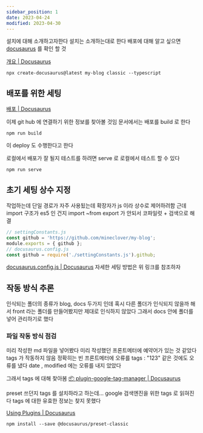 ```yaml
---
sidebar_position: 1
date: 2023-04-24
modified: 2023-04-30
---
```


설치에 대해 소개하고자한다 설치는 소개하는대로 한다
배포에 대해 알고 싶으면 [docusaurus](../docusaurus.md) 를 확인 할 것

[개요 | Docusaurus](https://docusaurus.io/ko/docs)

```
npx create-docusaurus@latest my-blog classic --typescript
```

## 배포를 위한 세팅

[배포 | Docusaurus](https://docusaurus.io/ko/docs/deployment)

이제 git hub 에 연결하기 위한 정보를 찾아볼 것임
문서에서는 배포를 build 로 한다

```
npm run build
```

이 deploy 도 수행한다고 한다

로컬에서 배포가 잘 될지 테스트를 하려면 serve 로 로컬에서 테스트 할 수 있다

```
npm run serve
```

## 초기 세팅 상수 지정

작업하는데 단일 경로가 자주 사용됬는데 확장자가 js 이라 상수로 제어하려함
근데 import 구조가 es5 인 건지 import ~from export 가 안되서 코파일럿 + 검색으로 해결

```js
// settingConstants.js
const github = 'https://github.com/mineclover/my-blog';
module.exports = { github };
// docusaurus.config.js
const github = require('./settingConstants.js').github;
```

[docusaurus.config.js | Docusaurus](https://docusaurus.io/docs/api/docusaurus-config#onBrokenLinks)
자세한 세팅 방법은 위 링크를 참조하자

## 작동 방식 추론

인식되는 폴더의 종류가 blog, docs 두가지 인데
혹시 다른 폴더가 인식되지 않을까 해서 front 라는 폴더를 만들어봤지만 제대로 인식하지 않았다
그래서 docs 안에 폴더를 넣어 관리하기로 했다

### 파일 작동 방식 점검

미리 작성한 md 파일을 넣어봤다
미리 작성했던 프론트메터에 예약어가 있는 것 같았다 tags 가 작동하지 않음
정확히는 빈 프론트메터에 오류를
tags : "123" 같은 것에도 오류를 냈다
date , modified 에는 오류를 내지 았았다

그래서 tags 에 대해 찾아봄
[📦 plugin-google-tag-manager | Docusaurus](https://docusaurus.io/docs/api/plugins/@docusaurus/plugin-google-tag-manager)

preset 쓰던지 tags 를 설치하라고 하는데... google 검색엔진을 위한 tags 로 읽혀진다
tags 에 대한 유효한 정보는 찾지 못했다

[Using Plugins | Docusaurus](https://docusaurus.io/docs/using-plugins#docusauruspreset-classic)

```
npm install --save @docusaurus/preset-classic
```
